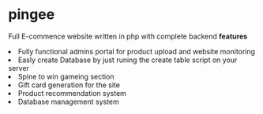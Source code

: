 # pingee
Full E-commence website written in php with complete backend
<b>features</b>
<li>Fully functional admins portal for product upload and website monitoring</li>
<li>Easly create Database by just runing the create table script on your server</li>
<li>Spine to win gameing section</li>
<li>Gift card generation for the site</li>
<li>Product recommendation system</li>
<li>Database management system</li>

